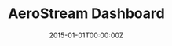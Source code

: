 ---
title: AeroStream Dashboard
summary: A suite of self-service analytics tools for monitoring airline-related tweets including sentiment and time-trend analysis, flight disruption forecasts and customer service benchmarking.
tags:
  - Analytics
role:
  - Technical Lead
tech:
  - Flask
  - Python
  - MySQL
company: 'UBC Centre for Operations Excellence'
date: "2015-01-01T00:00:00Z"

# Optional external URL for project (replaces project detail page).
external_link: 
---